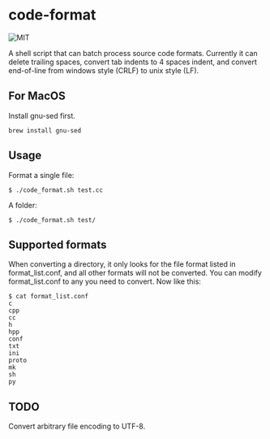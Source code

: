 # code-format
![MIT](https://img.shields.io/badge/license-MIT-blue.svg)

A shell script that can batch process source code formats. Currently it can delete trailing spaces, convert tab indents to 4 spaces indent, and convert end-of-line from windows style (CRLF) to unix style (LF).

## For MacOS
Install gnu-sed first.
```shell
brew install gnu-sed
```

## Usage
Format a single file:

```
$ ./code_format.sh test.cc
```

A folder:

```
$ ./code_format.sh test/
```

## Supported formats
When converting a directory, it only looks for the file format listed in format_list.conf, and all other formats will not be converted. You can modify format_list.conf to any you need to convert. Now like this:

```
$ cat format_list.conf
c
cpp
cc
h
hpp
conf
txt
ini
proto
mk
sh
py
```

## TODO
Convert arbitrary file encoding to UTF-8.
